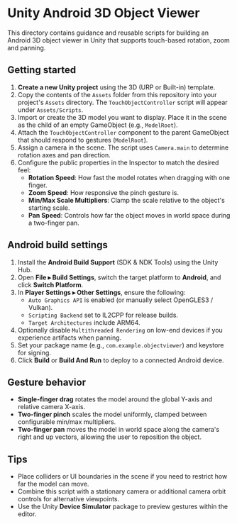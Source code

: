 # Unity Android 3D Object Viewer

This directory contains guidance and reusable scripts for building an Android 3D object viewer in Unity that supports touch-based rotation, zoom and panning.

## Getting started

1. **Create a new Unity project** using the 3D (URP or Built-in) template.
2. Copy the contents of the `Assets` folder from this repository into your project's `Assets` directory. The `TouchObjectController` script will appear under `Assets/Scripts`.
3. Import or create the 3D model you want to display. Place it in the scene as the child of an empty GameObject (e.g., `ModelRoot`).
4. Attach the `TouchObjectController` component to the parent GameObject that should respond to gestures (`ModelRoot`).
5. Assign a camera in the scene. The script uses `Camera.main` to determine rotation axes and pan direction.
6. Configure the public properties in the Inspector to match the desired feel:
   - **Rotation Speed**: How fast the model rotates when dragging with one finger.
   - **Zoom Speed**: How responsive the pinch gesture is.
   - **Min/Max Scale Multipliers**: Clamp the scale relative to the object's starting scale.
   - **Pan Speed**: Controls how far the object moves in world space during a two-finger pan.

## Android build settings

1. Install the **Android Build Support** (SDK & NDK Tools) using the Unity Hub.
2. Open **File ▸ Build Settings**, switch the target platform to **Android**, and click **Switch Platform**.
3. In **Player Settings ▸ Other Settings**, ensure the following:
   - `Auto Graphics API` is enabled (or manually select OpenGLES3 / Vulkan).
   - `Scripting Backend` set to IL2CPP for release builds.
   - `Target Architectures` include ARM64.
4. Optionally disable `Multithreaded Rendering` on low-end devices if you experience artifacts when panning.
5. Set your package name (e.g., `com.example.objectviewer`) and keystore for signing.
6. Click **Build** or **Build And Run** to deploy to a connected Android device.

## Gesture behavior

- **Single-finger drag** rotates the model around the global Y-axis and relative camera X-axis.
- **Two-finger pinch** scales the model uniformly, clamped between configurable min/max multipliers.
- **Two-finger pan** moves the model in world space along the camera's right and up vectors, allowing the user to reposition the object.

## Tips

- Place colliders or UI boundaries in the scene if you need to restrict how far the model can move.
- Combine this script with a stationary camera or additional camera orbit controls for alternative viewpoints.
- Use the Unity **Device Simulator** package to preview gestures within the editor.

